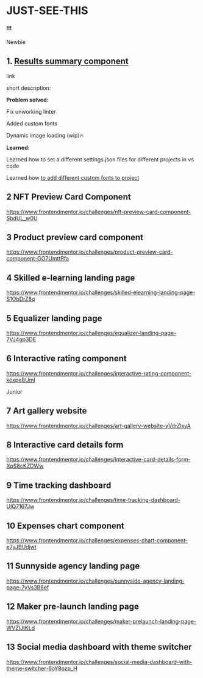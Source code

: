 # JUST-SEE-THIS
❗️❗️❗️


Newbie

## 1. [Results summary component](https://results-summary-component-two.vercel.app/)

link 

short description: 

**Problem solved:**

Fix unworking linter

Added custom fonts

Dynamic image loading (wip)🔥

**Learned:**

Learned how to set a different settings.json files for different projects in vs code

Learned how [to add different custom fonts to project](https://doka.guide/css/font-face/)

## 2 NFT Preview Card Component

https://www.frontendmentor.io/challenges/nft-preview-card-component-SbdUL_w0U


## 3 Product preview card component

https://www.frontendmentor.io/challenges/product-preview-card-component-GO7UmttRfa

## 4 Skilled e-learning landing page

https://www.frontendmentor.io/challenges/skilled-elearning-landing-page-S1ObDrZ8q

## 5 Equalizer landing page

https://www.frontendmentor.io/challenges/equalizer-landing-page-7VJ4gp3DE

## 6 Interactive rating component

https://www.frontendmentor.io/challenges/interactive-rating-component-koxpeBUmI


Junior 

## 7 Art gallery website

https://www.frontendmentor.io/challenges/art-gallery-website-yVdrZlxyA

## 8 Interactive card details form

https://www.frontendmentor.io/challenges/interactive-card-details-form-XpS8cKZDWw

## 9 Time tracking dashboard

https://www.frontendmentor.io/challenges/time-tracking-dashboard-UIQ7167Jw

## 10 Expenses chart component

https://www.frontendmentor.io/challenges/expenses-chart-component-e7yJBUdjwt

## 11 Sunnyside agency landing page

https://www.frontendmentor.io/challenges/sunnyside-agency-landing-page-7yVs3B6ef

## 12 Maker pre-launch landing page

https://www.frontendmentor.io/challenges/maker-prelaunch-landing-page-WVZIJtKLd

## 13 Social media dashboard with theme switcher

https://www.frontendmentor.io/challenges/social-media-dashboard-with-theme-switcher-6oY8ozp_H
